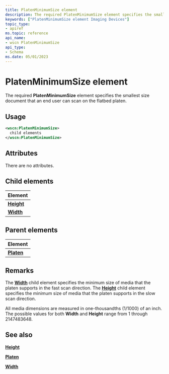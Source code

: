 ```yaml
---
title: PlatenMinimumSize element
description: The required PlatenMinimumSize element specifies the smallest size document that an end user can scan on the flatbed platen.
keywords: ["PlatenMinimumSize element Imaging Devices"]
topic_type:
- apiref
ms.topic: reference
api_name:
- wscn PlatenMinimumSize
api_type:
- Schema
ms.date: 05/01/2023
---
```


# PlatenMinimumSize element

The required **PlatenMinimumSize** element specifies the smallest size document that an end user can scan on the flatbed platen.

## Usage

```xml
<wscn:PlatenMinimumSize>
  child elements
</wscn:PlatenMinimumSize>
```

## Attributes

There are no attributes.

## Child elements

| Element |
|--|
| [**Height**](height.md) |
| [**Width**](width.md) |

## Parent elements

| Element |
|--|
| [**Platen**](platen.md) |

## Remarks

The [**Width**](width.md) child element specifies the minimum size of media that the platen supports in the fast scan direction. The [**Height**](height.md) child element specifies the minimum size of media that the platen supports in the slow scan direction.

All media dimensions are measured in one-thousandths (1/1000) of an inch. The possible values for both **Width** and **Height** range from 1 through 2147483648.

## See also

[**Height**](height.md)

[**Platen**](platen.md)

[**Width**](width.md)

